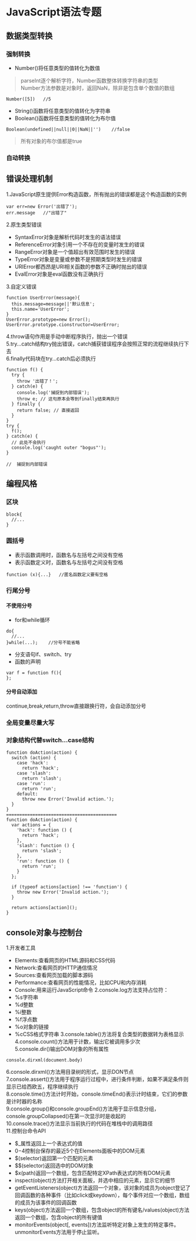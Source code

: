 # JavaScript语法专题
## 数据类型转换
### 强制转换
- Number()将任意类型的值转化为数值  
> parseInt逐个解析字符，Number函数整体转换字符串的类型  
> Number方法参数是对象时，返回NaN，除非是包含单个数值的数组
```
Number([5])   //5
```
- String()函数将任意类型的值转化为字符串
- Boolean()函数将任意类型的值转化为布尔值
```
Boolean(undefined||null||0||NaN||'')    //false
```
> 所有对象的布尔值都是true
### 自动转换
## 错误处理机制
1.JavaScript原生提供Error构造函数，所有抛出的错误都是这个构造函数的实例
```
var err=new Error('出错了');
err.message   //"出错了"
```
2.原生类型错误
- SyntaxError对象是解析代码时发生的语法错误
- ReferenceError对象引用一个不存在的变量时发生的错误
- RangeError对象是一个值超出有效范围时发生的错误
- TypeError对象是变量或参数不是预期类型时发生的错误
- URIError都西昂是URI相关函数的参数不正确时抛出的错误
- EvalError对象是eval函数没有正确执行  

3.自定义错误  
```
function UserError(message){
  this.message=message||'默认信息';
  this.name='UserError';
}
UserError.prototype=new Error();
UserError.prototype.cionstructor=UserError;
```
4.throw语句作用是手动中断程序执行，抛出一个错误  
5.try...catch结构try抛出错误，catch捕获错误程序会按照正常的流程继续执行下去  
6.finally代码块在try...catch后必须执行
```
function f() {
  try {
    throw '出错了！';
  } catch(e) {
    console.log('捕捉到内部错误');
    throw e; // 这句原本会等到finally结束再执行
  } finally {
    return false; // 直接返回
  }
}
try {
  f();
} catch(e) {
  // 此处不会执行
  console.log('caught outer "bogus"');
}

//  捕捉到内部错误
```
## 编程风格
### 区块
```
block{
  //...
}
```
### 圆括号
- 表示函数调用时，函数名与左括号之间没有空格
- 表示函数定义时，函数名与左括号之间没有空格
```
function (x){...}   //匿名函数定义要有空格
```
### 行尾分号
#### 不使用分号
- for和while循环
```
do{
  //...
}while(...);    //分号不能省略
```
- 分支语句if、switch、try
- 函数的声明
```
var f = function f(){
};
```
#### 分号自动添加
continue,break,return,throw直接跟换行符，会自动添加分号  
### 全局变量尽量大写
### 对象结构代替switch...case结构
```
function doAction(action) {
  switch (action) {
    case 'hack':
      return 'hack';
    case 'slash':
      return 'slash';
    case 'run':
      return 'run';
    default:
      throw new Error('Invalid action.');
  }
}
==========================================
function doAction(action) {
  var actions = {
    'hack': function () {
      return 'hack';
    },
    'slash': function () {
      return 'slash';
    },
    'run': function () {
      return 'run';
    }
  };

  if (typeof actions[action] !== 'function') {
    throw new Error('Invalid action.');
  }

  return actions[action]();
}
```
## console对象与控制台
1.开发者工具  
- Elements:查看网页的HTML源码和CSS代码
- Network:查看网页的HTTP通信情况
- Sources:查看网页加载的脚本源码
- Performance:查看网页的性能情况，比如CPU和内存消耗
- Console:用来运行JavaScript命令
2.console.log方法支持占位符：
- %s字符串
- %d整数
- %i整数
- %f浮点数
- %o对象的链接
- %cCSS格式字符串
3.console.table()方法将复合类型的数据转为表格显示  
4.console.count()方法用于计数，输出它被调用多少次  
5.console.dir()输出DOM对象的所有属性  
```
console.dirxml(document.body)
```
6.console.dirxml()方法用目录树的形式，显示DON节点  
7.console.assert()方法用于程序运行过程中，进行条件判断，如果不满足条件则显示已给西欧五，程序继续执行  
8.console.time()方法计时开始，console.timeEnd()表示计时结束，它们的参数是计时器的名称  
9.console.group()和console.groupEnd()方法用于显示信息分组，console.groupCollapsed()在第一次显示时是收起的  
10.console.trace()方法显示当前执行的代码在堆栈中的调用路径  
11.控制台命令API  
- $_属性返回上一个表达式的值
- $0-$4控制台保存的最近5个在Elements面板中的DOM元素  
- $(selector)返回第一个匹配的元素
- $$(selector)返回选中的DOM对象  
- $x(path)返回一个数组，包含匹配特定XPath表达式的所有DOM元素
- inspect(object)方法打开相关面板，并选中相应的元素，显示它的细节
- getEventListeners(object)方法返回一个对象，该对象的成员为object登记了回调函数的各种事件（比如click或keydown），每个事件对应一个数组，数组的成员为该事件的回调函数
- keys(object)方法返回一个数组，包含object的所有键名/values(object)方法返回一个数组，包含object的所有键值
- monitorEvents(object[, events])方法监听特定对象上发生的特定事件。unmonitorEvents方法用于停止监听。
